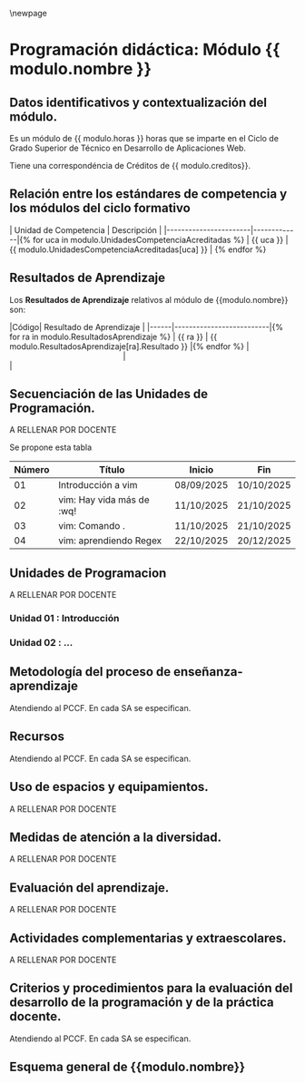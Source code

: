 \newpage

# Programación didáctica: Módulo {{ modulo.nombre }}

## Datos identificativos y contextualización del módulo. 

Es un módulo de {{ modulo.horas }} horas que se imparte en el Ciclo de Grado Superior de 
Técnico en Desarrollo de Aplicaciones Web.

Tiene una correspondéncia de Créditos de {{ modulo.creditos}}.

## Relación entre los estándares de competencia y los módulos del ciclo formativo

| Unidad de Competencia | Descripción |
|-----------------------|-------------|{% for uca in modulo.UnidadesCompetenciaAcreditadas %}
| {{ uca }} | {{ modulo.UnidadesCompetenciaAcreditadas[uca] }} |
{% endfor %}

## Resultados de Aprendizaje

Los **Resultados de Aprendizaje** relativos al módulo de {{modulo.nombre}} son:

|Código| Resultado de Aprendizaje |
|------|--------------------------|{% for ra in modulo.ResultadosAprendizaje %}
| {{ ra }} | {{ modulo.ResultadosAprendizaje[ra].Resultado }} |{% endfor %}
|<img width=200/>|<img width=500/>|

## Secuenciación de las Unidades de Programación. 

A RELLENAR POR DOCENTE

Se propone esta tabla

| Número | Título                    | Inicio    | Fin       |
|--------|---------------------------|-----------|-----------|
| 01     | Introducción a vim        | 08/09/2025| 10/10/2025|
| 02     | vim: Hay vida más de :wq! | 11/10/2025| 21/10/2025|
| 03     | vim: Comando .            | 11/10/2025| 21/10/2025|
| 04     | vim: aprendiendo Regex    | 22/10/2025| 20/12/2025|

## Unidades de Programacion

A RELLENAR POR DOCENTE

### Unidad 01 : Introducción
### Unidad 02 : ...

## Metodología del proceso de enseñanza-aprendizaje

Atendiendo al PCCF. En cada SA se especifican.

## Recursos

Atendiendo al PCCF. En cada SA se especifican.

## Uso de espacios y equipamientos. 

A RELLENAR POR DOCENTE

## Medidas de atención a la diversidad. 

A RELLENAR POR DOCENTE

## Evaluación del aprendizaje. 

A RELLENAR POR DOCENTE

## Actividades complementarias y extraescolares. 

A RELLENAR POR DOCENTE

## Criterios y procedimientos para la evaluación del desarrollo de la programación y de la práctica docente. 

Atendiendo al PCCF. En cada SA se especifican.

## Esquema general de {{modulo.nombre}}

